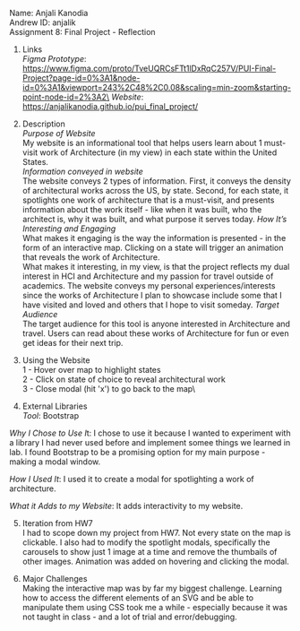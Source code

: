 Name: Anjali Kanodia\
Andrew ID: anjalik\
Assignment 8: Final Project - Reflection


1. Links\
*Figma Prototype*: https://www.figma.com/proto/TveUQRCsFTt1lDxRqC257V/PUI-Final-Project?page-id=0%3A1&node-id=0%3A1&viewport=243%2C48%2C0.08&scaling=min-zoom&starting-point-node-id=2%3A2\
*Website*: https://anjalikanodia.github.io/pui_final_project/


2. Description\
*Purpose of Website*\
My website is an informational tool that helps users learn about 1 must-visit work of Architecture (in my view) in each state within the United States.\
*Information conveyed in website*\
The website conveys 2 types of information. First, it conveys the density of architectural works across the US, by state. Second, for each state, it spotlights one work of architecture that is a must-visit, and presents information about the work itself - like when it was built, who the architect is, why it was built, and what purpose it serves today.
*How It’s Interesting and Engaging*\
What makes it engaging is the way the information is presented - in the form of an interactive map. Clicking on a state will trigger an animation that reveals the work of Architecture.\
What makes it interesting, in my view, is that the project reflects my dual interest in HCI and Architecture and my passion for travel outside of academics. The website conveys my personal experiences/interests since the works of Architecture I plan to showcase include some that I have visited and loved and others that I hope to visit someday.
*Target Audience*\
The target audience for this tool is anyone interested in Architecture and travel. Users can read about these works of Architecture for fun or even get ideas for their next trip.


3. Using the Website\
1 - Hover over map to highlight states\
2 - Click on state of choice to reveal architectural work\
3 - Close modal (hit 'x') to go back to the map\

4. External Libraries\
*Tool*: Bootstrap

*Why I Chose to Use I*t: I chose to use it because I wanted to experiment with a library I had never used before and implement somee things we learned in lab. I found Bootstrap to be a promising option for my main purpose - making a modal window.

*How I Used It*: I used it to create a modal for spotlighting a work of architecture.

*What it Adds to my Website*: It adds interactivity to my website.

5. Iteration from HW7\
I had to scope down my project from HW7. Not every state on the map is clickable. I also had to modify the spotlight modals, specifically the carousels to show just 1 image at a time and remove the thumbails of other images.
Animation was added on hovering and clicking the modal.

6. Major Challenges\
Making the interactive map was by far my biggest challenge. Learning how to access the different elements of an SVG and be able to manipulate them using CSS took me a while - especially because it was not taught in class - and a lot of trial and error/debugging.
